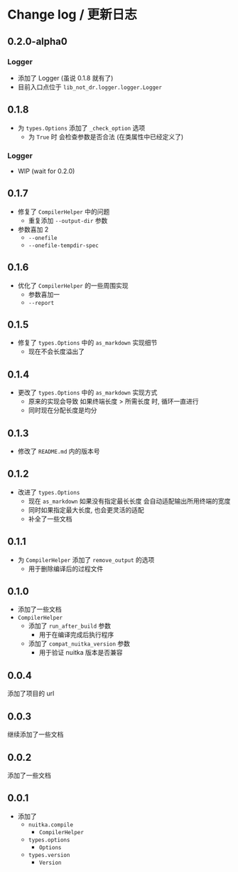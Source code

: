 # Change log / 更新日志

## 0.2.0-alpha0

### Logger

- 添加了 Logger (虽说 0.1.8 就有了)
- 目前入口点位于 `lib_not_dr.logger.logger.Logger`

## 0.1.8

- 为 `types.Options` 添加了 `_check_option` 选项
  - 为 `True` 时 会检查参数是否合法 (在类属性中已经定义了)

### Logger

- WIP (wait for 0.2.0)

## 0.1.7

- 修复了 `CompilerHelper` 中的问题
  - 重复添加 `--output-dir` 参数
- 参数喜加 2
  - `--onefile`
  - `--onefile-tempdir-spec`

## 0.1.6

- 优化了 `CompilerHelper` 的一些周围实现
  - 参数喜加一
   - `--report`

## 0.1.5

- 修复了 `types.Options` 中的 `as_markdown` 实现细节
  - 现在不会长度溢出了

## 0.1.4

- 更改了 `types.Options` 中的 `as_markdown` 实现方式
  - 原来的实现会导致 如果终端长度 > 所需长度 时, 循环一直进行
  - 同时现在分配长度是均分

## 0.1.3

- 修改了 `README.md` 内的版本号

## 0.1.2

- 改进了 `types.Options`
  - 现在 `as_markdown` 如果没有指定最长长度 会自动适配输出所用终端的宽度
  - 同时如果指定最大长度, 也会更灵活的适配
  - 补全了一些文档

## 0.1.1

- 为 `CompilerHelper` 添加了 `remove_output` 的选项
  - 用于删除编译后的过程文件

## 0.1.0

- 添加了一些文档
- `CompilerHelper`
  - 添加了 `run_after_build` 参数
    - 用于在编译完成后执行程序
  - 添加了 `compat_nuitka_version` 参数
    - 用于验证 nuitka 版本是否兼容

## 0.0.4

添加了项目的 url

## 0.0.3

继续添加了一些文档

## 0.0.2

添加了一些文档

## 0.0.1

- 添加了
  - `nuitka.compile`
    - `CompilerHelper`
  - `types.options`
    - `Options`
  - `types.version`
    - `Version`
